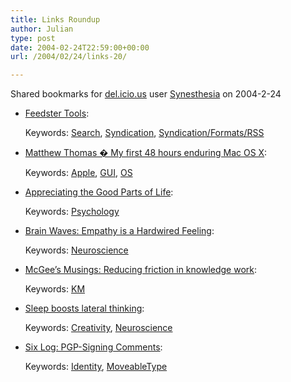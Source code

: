 ```yaml
---
title: Links Roundup
author: Julian
type: post
date: 2004-02-24T22:59:00+00:00
url: /2004/02/24/links-20/

---
```

Shared bookmarks for [del.icio.us][1] user  [Synesthesia][2] on 2004-2-24

  * [Feedster Tools][3]:
   
    Keywords: [Search][4], [Syndication][5], [Syndication/Formats/RSS][6]
  * [Matthew Thomas � My first 48 hours enduring Mac OS X][7]:
   
    Keywords: [Apple][8], [GUI][9], [OS][10]
  * [Appreciating the Good Parts of Life][11]:
   
    Keywords: [Psychology][12]
  * [Brain Waves: Empathy is a Hardwired Feeling][13]:
   
    Keywords: [Neuroscience][14]
  * [McGee&#8217;s Musings: Reducing friction in knowledge work][15]:
   
    Keywords: [KM][16]
  * [Sleep boosts lateral thinking][17]:
   
    Keywords: [Creativity][18], [Neuroscience][14]
  * [Six Log: PGP-Signing Comments][19]:
   
    Keywords: [Identity][20], [MoveableType][21]

 [1]: http://del.icio.us/
 [2]: http://del.icio.us/synesthesia
 [3]: http://feedster.com/tools.php "http://feedster.com/tools.php"
 [4]: http://del.icio.us/synesthesia/Search
 [5]: http://del.icio.us/synesthesia/Syndication
 [6]: http://del.icio.us/synesthesia/Syndication/Formats/RSS
 [7]: http://mpt.net.nz/archive/2004/02/16/os-x "http://mpt.net.nz/archive/2004/02/16/os-x"
 [8]: http://del.icio.us/synesthesia/Apple
 [9]: http://del.icio.us/synesthesia/GUI
 [10]: http://del.icio.us/synesthesia/OS
 [11]: http://www.achievinghappiness.com/archive/7-13-03.html "http://www.achievinghappiness.com/archive/7-13-03.html"
 [12]: http://del.icio.us/synesthesia/Psychology
 [13]: http://www.corante.com/brainwaves/archives/002026.html "http://www.corante.com/brainwaves/archives/002026.html"
 [14]: http://del.icio.us/synesthesia/Neuroscience
 [15]: http://www.mcgeesmusings.net/2004/02/23.html#a3959 "http://www.mcgeesmusings.net/2004/02/23.html#a3959"
 [16]: http://del.icio.us/synesthesia/KM
 [17]: http://www.nature.com/nsu/040119/040119-10.html "http://www.nature.com/nsu/040119/040119-10.html"
 [18]: http://del.icio.us/synesthesia/Creativity
 [19]: http://www.sixapart.com/log/2004/02/pgpsigning_comm.shtml "http://www.sixapart.com/log/2004/02/pgpsigning_comm.shtml"
 [20]: http://del.icio.us/synesthesia/Identity
 [21]: http://del.icio.us/synesthesia/MoveableType